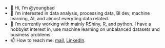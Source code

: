 - 👋 Hi, I’m @youngbad
- 👀 I’m interested in data analysis, processing data, BI dev, machine learning, AI, and almost everyting data related.
- 🌱 I’m currently working with mainly RShiny, R, and python. I have a hobbyist interest in, use machine learning on unbalanced datasets and business problems.
- 📫 How to reach me: [mail](jakubbadowski.jb@gmail.com), [LinkedIn](https://www.linkedin.com/in/jakub-badowski-957470173/).

<!---
youngbad/youngbad is a ✨ special ✨ repository because its `README.md` (this file) appears on your GitHub profile.
You can click the Preview link to take a look at your changes.
--->
